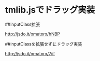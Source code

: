 tmlib.jsでドラッグ実装
========

##inputClass拡張

http://jsdo.it/omatoro/hNBP

##inputClassを拡張せずにドラッグ実装

http://jsdo.it/omatoro/7iif
